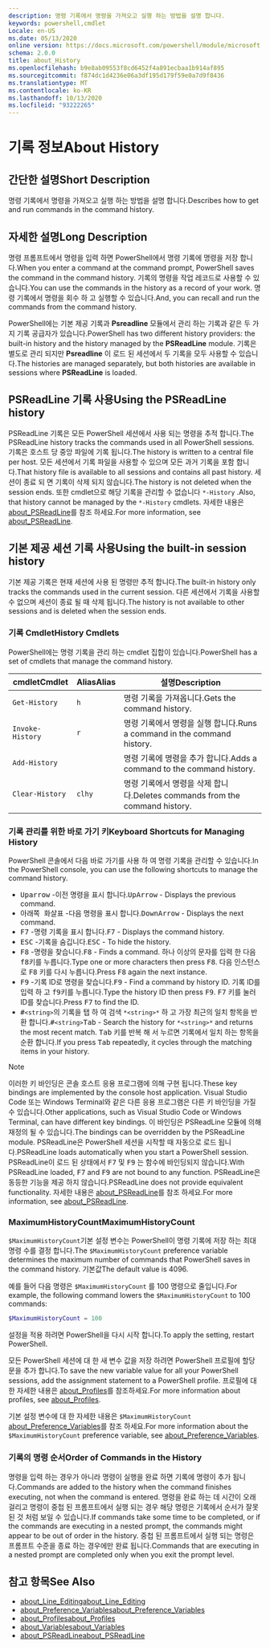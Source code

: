 ```yaml
---
description: 명령 기록에서 명령을 가져오고 실행 하는 방법을 설명 합니다.
keywords: powershell,cmdlet
Locale: en-US
ms.date: 05/13/2020
online version: https://docs.microsoft.com/powershell/module/microsoft.powershell.core/about/about_history?view=powershell-7&WT.mc_id=ps-gethelp
schema: 2.0.0
title: about_History
ms.openlocfilehash: b9e8ab09553f8cd6452f4a891ecbaa1b914af895
ms.sourcegitcommit: f874dc1d4236e06a3df195d179f59e0a7d9f8436
ms.translationtype: MT
ms.contentlocale: ko-KR
ms.lasthandoff: 10/13/2020
ms.locfileid: "93222265"
---
```

# <a name="about-history"></a><span data-ttu-id="0816e-104">기록 정보</span><span class="sxs-lookup"><span data-stu-id="0816e-104">About History</span></span>

## <a name="short-description"></a><span data-ttu-id="0816e-105">간단한 설명</span><span class="sxs-lookup"><span data-stu-id="0816e-105">Short Description</span></span>
<span data-ttu-id="0816e-106">명령 기록에서 명령을 가져오고 실행 하는 방법을 설명 합니다.</span><span class="sxs-lookup"><span data-stu-id="0816e-106">Describes how to get and run commands in the command history.</span></span>

## <a name="long-description"></a><span data-ttu-id="0816e-107">자세한 설명</span><span class="sxs-lookup"><span data-stu-id="0816e-107">Long Description</span></span>

<span data-ttu-id="0816e-108">명령 프롬프트에서 명령을 입력 하면 PowerShell에서 명령 기록에 명령을 저장 합니다.</span><span class="sxs-lookup"><span data-stu-id="0816e-108">When you enter a command at the command prompt, PowerShell saves the command in the command history.</span></span> <span data-ttu-id="0816e-109">기록의 명령을 작업 레코드로 사용할 수 있습니다.</span><span class="sxs-lookup"><span data-stu-id="0816e-109">You can use the commands in the history as a record of your work.</span></span> <span data-ttu-id="0816e-110">명령 기록에서 명령을 회수 하 고 실행할 수 있습니다.</span><span class="sxs-lookup"><span data-stu-id="0816e-110">And, you can recall and run the commands from the command history.</span></span>

<span data-ttu-id="0816e-111">PowerShell에는 기본 제공 기록과 **Psreadline** 모듈에서 관리 하는 기록과 같은 두 가지 기록 공급자가 있습니다.</span><span class="sxs-lookup"><span data-stu-id="0816e-111">PowerShell has two different history providers: the built-in history and the history managed by the **PSReadLine** module.</span></span> <span data-ttu-id="0816e-112">기록은 별도로 관리 되지만 **Psreadline** 이 로드 된 세션에서 두 기록을 모두 사용할 수 있습니다.</span><span class="sxs-lookup"><span data-stu-id="0816e-112">The histories are managed separately, but both histories are available in sessions where **PSReadLine** is loaded.</span></span>

## <a name="using-the-psreadline-history"></a><span data-ttu-id="0816e-113">PSReadLine 기록 사용</span><span class="sxs-lookup"><span data-stu-id="0816e-113">Using the PSReadLine history</span></span>

<span data-ttu-id="0816e-114">PSReadLine 기록은 모든 PowerShell 세션에서 사용 되는 명령을 추적 합니다.</span><span class="sxs-lookup"><span data-stu-id="0816e-114">The PSReadLine history tracks the commands used in all PowerShell sessions.</span></span>
<span data-ttu-id="0816e-115">기록은 호스트 당 중앙 파일에 기록 됩니다.</span><span class="sxs-lookup"><span data-stu-id="0816e-115">The history is written to a central file per host.</span></span> <span data-ttu-id="0816e-116">모든 세션에서 기록 파일을 사용할 수 있으며 모든 과거 기록을 포함 합니다.</span><span class="sxs-lookup"><span data-stu-id="0816e-116">That history file is available to all sessions and contains all past history.</span></span> <span data-ttu-id="0816e-117">세션이 종료 되 면 기록이 삭제 되지 않습니다.</span><span class="sxs-lookup"><span data-stu-id="0816e-117">The history is not deleted when the session ends.</span></span> <span data-ttu-id="0816e-118">또한 cmdlet으로 해당 기록을 관리할 수 없습니다 `*-History` .</span><span class="sxs-lookup"><span data-stu-id="0816e-118">Also, that history cannot be managed by the `*-History` cmdlets.</span></span> <span data-ttu-id="0816e-119">자세한 내용은 [about_PSReadLine](../../PSReadLine/About/about_PSReadLine.md)를 참조 하세요.</span><span class="sxs-lookup"><span data-stu-id="0816e-119">For more information, see [about_PSReadLine](../../PSReadLine/About/about_PSReadLine.md).</span></span>

## <a name="using-the-built-in-session-history"></a><span data-ttu-id="0816e-120">기본 제공 세션 기록 사용</span><span class="sxs-lookup"><span data-stu-id="0816e-120">Using the built-in session history</span></span>

<span data-ttu-id="0816e-121">기본 제공 기록은 현재 세션에 사용 된 명령만 추적 합니다.</span><span class="sxs-lookup"><span data-stu-id="0816e-121">The built-in history only tracks the commands used in the current session.</span></span> <span data-ttu-id="0816e-122">다른 세션에서 기록을 사용할 수 없으며 세션이 종료 될 때 삭제 됩니다.</span><span class="sxs-lookup"><span data-stu-id="0816e-122">The history is not available to other sessions and is deleted when the session ends.</span></span>

### <a name="history-cmdlets"></a><span data-ttu-id="0816e-123">기록 Cmdlet</span><span class="sxs-lookup"><span data-stu-id="0816e-123">History Cmdlets</span></span>

<span data-ttu-id="0816e-124">PowerShell에는 명령 기록을 관리 하는 cmdlet 집합이 있습니다.</span><span class="sxs-lookup"><span data-stu-id="0816e-124">PowerShell has a set of cmdlets that manage the command history.</span></span>

| <span data-ttu-id="0816e-125">cmdlet</span><span class="sxs-lookup"><span data-stu-id="0816e-125">Cmdlet</span></span>           | <span data-ttu-id="0816e-126">Alias</span><span class="sxs-lookup"><span data-stu-id="0816e-126">Alias</span></span>  | <span data-ttu-id="0816e-127">설명</span><span class="sxs-lookup"><span data-stu-id="0816e-127">Description</span></span>                                |
| ---------------- | ------ | ------------------------------------------ |
| `Get-History`    | `h`    | <span data-ttu-id="0816e-128">명령 기록을 가져옵니다.</span><span class="sxs-lookup"><span data-stu-id="0816e-128">Gets the command history.</span></span>                  |
| `Invoke-History` | `r`    | <span data-ttu-id="0816e-129">명령 기록에서 명령을 실행 합니다.</span><span class="sxs-lookup"><span data-stu-id="0816e-129">Runs a command in the command history.</span></span>     |
| `Add-History`    |        | <span data-ttu-id="0816e-130">명령 기록에 명령을 추가 합니다.</span><span class="sxs-lookup"><span data-stu-id="0816e-130">Adds a command to the command history.</span></span>     |
| `Clear-History`  | `clhy` | <span data-ttu-id="0816e-131">명령 기록에서 명령을 삭제 합니다.</span><span class="sxs-lookup"><span data-stu-id="0816e-131">Deletes commands from the command history.</span></span> |

### <a name="keyboard-shortcuts-for-managing-history"></a><span data-ttu-id="0816e-132">기록 관리를 위한 바로 가기 키</span><span class="sxs-lookup"><span data-stu-id="0816e-132">Keyboard Shortcuts for Managing History</span></span>

<span data-ttu-id="0816e-133">PowerShell 콘솔에서 다음 바로 가기를 사용 하 여 명령 기록을 관리할 수 있습니다.</span><span class="sxs-lookup"><span data-stu-id="0816e-133">In the PowerShell console, you can use the following shortcuts to manage the command history.</span></span>

- <span data-ttu-id="0816e-134"><kbd>Uparrow</kbd> -이전 명령을 표시 합니다.</span><span class="sxs-lookup"><span data-stu-id="0816e-134"><kbd>UpArrow</kbd> - Displays the previous command.</span></span>
- <span data-ttu-id="0816e-135"><kbd>아래쪽 화살표</kbd> -다음 명령을 표시 합니다.</span><span class="sxs-lookup"><span data-stu-id="0816e-135"><kbd>DownArrow</kbd> - Displays the next command.</span></span>
- <span data-ttu-id="0816e-136"><kbd>F7</kbd> -명령 기록을 표시 합니다.</span><span class="sxs-lookup"><span data-stu-id="0816e-136"><kbd>F7</kbd> - Displays the command history.</span></span>
- <span data-ttu-id="0816e-137"><kbd>ESC</kbd> -기록을 숨깁니다.</span><span class="sxs-lookup"><span data-stu-id="0816e-137"><kbd>ESC</kbd> - To hide the history.</span></span>
- <span data-ttu-id="0816e-138"><kbd>F8</kbd> -명령을 찾습니다.</span><span class="sxs-lookup"><span data-stu-id="0816e-138"><kbd>F8</kbd> - Finds a command.</span></span> <span data-ttu-id="0816e-139">하나 이상의 문자를 입력 한 다음 <kbd>f8</kbd>키를 누릅니다.</span><span class="sxs-lookup"><span data-stu-id="0816e-139">Type one or more characters then press <kbd>F8</kbd>.</span></span> <span data-ttu-id="0816e-140">다음 인스턴스로 <kbd>F8</kbd> 키를 다시 누릅니다.</span><span class="sxs-lookup"><span data-stu-id="0816e-140">Press <kbd>F8</kbd> again the next instance.</span></span>
- <span data-ttu-id="0816e-141"><kbd>F9</kbd> -기록 ID로 명령을 찾습니다.</span><span class="sxs-lookup"><span data-stu-id="0816e-141"><kbd>F9</kbd> - Find a command by history ID.</span></span> <span data-ttu-id="0816e-142">기록 ID를 입력 하 고 <kbd>f9</kbd>키를 누릅니다.</span><span class="sxs-lookup"><span data-stu-id="0816e-142">Type the history ID then press <kbd>F9</kbd>.</span></span> <span data-ttu-id="0816e-143"><kbd>F7</kbd> 키를 눌러 ID를 찾습니다.</span><span class="sxs-lookup"><span data-stu-id="0816e-143">Press <kbd>F7</kbd> to find the ID.</span></span>
- <span data-ttu-id="0816e-144"><kbd>#</kbd>`<string>`</kbd>의 기록을 <kbd>탭</kbd> 하 여 검색 `*<string>*` 하 고 가장 최근의 일치 항목을 반환 합니다.</span><span class="sxs-lookup"><span data-stu-id="0816e-144"><kbd>#</kbd>`<string>`</kbd><kbd>Tab</kbd> - Search the history for `*<string>*` and returns the most recent match.</span></span> <span data-ttu-id="0816e-145"><kbd>Tab</kbd> 키를 반복 해 서 누르면 기록에서 일치 하는 항목을 순환 합니다.</span><span class="sxs-lookup"><span data-stu-id="0816e-145">If you press <kbd>Tab</kbd> repeatedly, it cycles through the matching items in your history.</span></span>

> [!NOTE]
> <span data-ttu-id="0816e-146">이러한 키 바인딩은 콘솔 호스트 응용 프로그램에 의해 구현 됩니다.</span><span class="sxs-lookup"><span data-stu-id="0816e-146">These key bindings are implemented by the console host application.</span></span> <span data-ttu-id="0816e-147">Visual Studio Code 또는 Windows Terminal와 같은 다른 응용 프로그램은 다른 키 바인딩을 가질 수 있습니다.</span><span class="sxs-lookup"><span data-stu-id="0816e-147">Other applications, such as Visual Studio Code or Windows Terminal, can have different key bindings.</span></span> <span data-ttu-id="0816e-148">이 바인딩은 PSReadLine 모듈에 의해 재정의 될 수 있습니다.</span><span class="sxs-lookup"><span data-stu-id="0816e-148">The bindings can be overridden by the PSReadLine module.</span></span> <span data-ttu-id="0816e-149">PSReadLine은 PowerShell 세션을 시작할 때 자동으로 로드 됩니다.</span><span class="sxs-lookup"><span data-stu-id="0816e-149">PSReadLine loads automatically when you start a PowerShell session.</span></span>
> <span data-ttu-id="0816e-150">PSReadLine이 로드 된 상태에서 <kbd>F7</kbd> 및 <kbd>F9</kbd> 는 함수에 바인딩되지 않습니다.</span><span class="sxs-lookup"><span data-stu-id="0816e-150">With PSReadLine loaded, <kbd>F7</kbd> and <kbd>F9</kbd> are not bound to any function.</span></span> <span data-ttu-id="0816e-151">PSReadLine은 동등한 기능을 제공 하지 않습니다.</span><span class="sxs-lookup"><span data-stu-id="0816e-151">PSReadLine does not provide equivalent functionality.</span></span> <span data-ttu-id="0816e-152">자세한 내용은 [about_PSReadLine](../../PSReadLine/About/about_PSReadLine.md)를 참조 하세요.</span><span class="sxs-lookup"><span data-stu-id="0816e-152">For more information, see [about_PSReadLine](../../PSReadLine/About/about_PSReadLine.md).</span></span>

### <a name="maximumhistorycount"></a><span data-ttu-id="0816e-153">MaximumHistoryCount</span><span class="sxs-lookup"><span data-stu-id="0816e-153">MaximumHistoryCount</span></span>

<span data-ttu-id="0816e-154">`$MaximumHistoryCount`기본 설정 변수는 PowerShell이 명령 기록에 저장 하는 최대 명령 수를 결정 합니다.</span><span class="sxs-lookup"><span data-stu-id="0816e-154">The `$MaximumHistoryCount` preference variable determines the maximum number of commands that PowerShell saves in the command history.</span></span> <span data-ttu-id="0816e-155">기본값</span><span class="sxs-lookup"><span data-stu-id="0816e-155">The default value is</span></span>
4096.

<span data-ttu-id="0816e-156">예를 들어 다음 명령은 `$MaximumHistoryCount` 를 100 명령으로 줄입니다.</span><span class="sxs-lookup"><span data-stu-id="0816e-156">For example, the following command lowers the `$MaximumHistoryCount` to 100 commands:</span></span>

```powershell
$MaximumHistoryCount = 100
```

<span data-ttu-id="0816e-157">설정을 적용 하려면 PowerShell을 다시 시작 합니다.</span><span class="sxs-lookup"><span data-stu-id="0816e-157">To apply the setting, restart PowerShell.</span></span>

<span data-ttu-id="0816e-158">모든 PowerShell 세션에 대 한 새 변수 값을 저장 하려면 PowerShell 프로필에 할당 문을 추가 합니다.</span><span class="sxs-lookup"><span data-stu-id="0816e-158">To save the new variable value for all your PowerShell sessions, add the assignment statement to a PowerShell profile.</span></span> <span data-ttu-id="0816e-159">프로필에 대한 자세한 내용은 [about_Profiles](about_Profiles.md)를 참조하세요.</span><span class="sxs-lookup"><span data-stu-id="0816e-159">For more information about profiles, see [about_Profiles](about_Profiles.md).</span></span>

<span data-ttu-id="0816e-160">기본 설정 변수에 대 한 자세한 내용은 `$MaximumHistoryCount` [about_Preference_Variables](about_Preference_Variables.md)를 참조 하세요.</span><span class="sxs-lookup"><span data-stu-id="0816e-160">For more information about the `$MaximumHistoryCount` preference variable, see [about_Preference_Variables](about_Preference_Variables.md).</span></span>

### <a name="order-of-commands-in-the-history"></a><span data-ttu-id="0816e-161">기록의 명령 순서</span><span class="sxs-lookup"><span data-stu-id="0816e-161">Order of Commands in the History</span></span>

<span data-ttu-id="0816e-162">명령을 입력 하는 경우가 아니라 명령이 실행을 완료 하면 기록에 명령이 추가 됩니다.</span><span class="sxs-lookup"><span data-stu-id="0816e-162">Commands are added to the history when the command finishes executing, not when the command is entered.</span></span> <span data-ttu-id="0816e-163">명령을 완료 하는 데 시간이 오래 걸리고 명령이 중첩 된 프롬프트에서 실행 되는 경우 해당 명령은 기록에서 순서가 잘못 된 것 처럼 보일 수 있습니다.</span><span class="sxs-lookup"><span data-stu-id="0816e-163">If commands take some time to be completed, or if the commands are executing in a nested prompt, the commands might appear to be out of order in the history.</span></span> <span data-ttu-id="0816e-164">중첩 된 프롬프트에서 실행 되는 명령은 프롬프트 수준을 종료 하는 경우에만 완료 됩니다.</span><span class="sxs-lookup"><span data-stu-id="0816e-164">Commands that are executing in a nested prompt are completed only when you exit the prompt level.</span></span>

## <a name="see-also"></a><span data-ttu-id="0816e-165">참고 항목</span><span class="sxs-lookup"><span data-stu-id="0816e-165">See Also</span></span>

- [<span data-ttu-id="0816e-166">about_Line_Editing</span><span class="sxs-lookup"><span data-stu-id="0816e-166">about_Line_Editing</span></span>](about_Line_Editing.md)
- [<span data-ttu-id="0816e-167">about_Preference_Variables</span><span class="sxs-lookup"><span data-stu-id="0816e-167">about_Preference_Variables</span></span>](about_Preference_Variables.md)
- [<span data-ttu-id="0816e-168">about_Profiles</span><span class="sxs-lookup"><span data-stu-id="0816e-168">about_Profiles</span></span>](about_Profiles.md)
- [<span data-ttu-id="0816e-169">about_Variables</span><span class="sxs-lookup"><span data-stu-id="0816e-169">about_Variables</span></span>](about_Variables.md)
- [<span data-ttu-id="0816e-170">about_PSReadLine</span><span class="sxs-lookup"><span data-stu-id="0816e-170">about_PSReadLine</span></span>](../../PSReadLine/About/about_PSReadLine.md)
